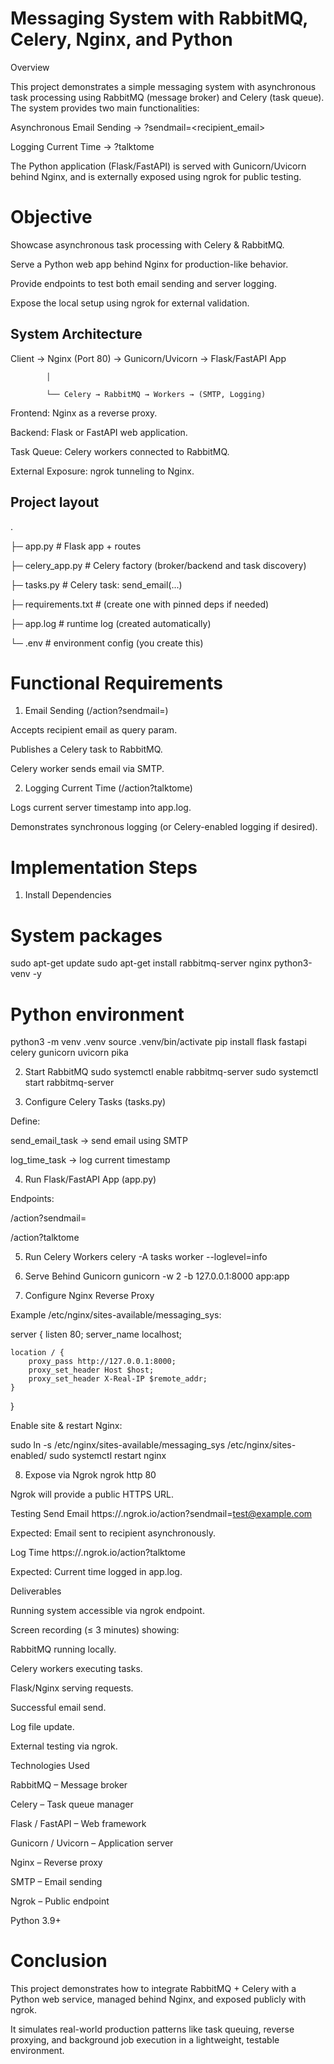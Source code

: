# Messaging System with RabbitMQ, Celery, Nginx, and Python
Overview

This project demonstrates a simple messaging system with asynchronous task processing using RabbitMQ (message broker) and Celery (task queue).
The system provides two main functionalities:

Asynchronous Email Sending → ?sendmail=<recipient_email>

Logging Current Time → ?talktome

The Python application (Flask/FastAPI) is served with Gunicorn/Uvicorn behind Nginx, and is externally exposed using ngrok for public testing.

# Objective

Showcase asynchronous task processing with Celery & RabbitMQ.

Serve a Python web app behind Nginx for production-like behavior.

Provide endpoints to test both email sending and server logging.

Expose the local setup using ngrok for external validation.

## System Architecture
Client → Nginx (Port 80) → Gunicorn/Uvicorn → Flask/FastAPI App
            
            │
            
            └── Celery → RabbitMQ → Workers → (SMTP, Logging)


Frontend: Nginx as a reverse proxy.

Backend: Flask or FastAPI web application.

Task Queue: Celery workers connected to RabbitMQ.

External Exposure: ngrok tunneling to Nginx.

## Project layout

.

├─ app.py # Flask app + routes

├─ celery_app.py # Celery factory (broker/backend and task discovery)

├─ tasks.py # Celery task: send_email(...)

├─ requirements.txt # (create one with pinned deps if needed)

├─ app.log # runtime log (created automatically)

└─ .env # environment config (you create this)

# Functional Requirements
1. Email Sending (/action?sendmail=<email>)

Accepts recipient email as query param.

Publishes a Celery task to RabbitMQ.

Celery worker sends email via SMTP.

2. Logging Current Time (/action?talktome)

Logs current server timestamp into app.log.

Demonstrates synchronous logging (or Celery-enabled logging if desired).

# Implementation Steps
1. Install Dependencies
# System packages
sudo apt-get update
sudo apt-get install rabbitmq-server nginx python3-venv -y

# Python environment
python3 -m venv .venv
source .venv/bin/activate
pip install flask fastapi celery gunicorn uvicorn pika

2. Start RabbitMQ
sudo systemctl enable rabbitmq-server
sudo systemctl start rabbitmq-server

3. Configure Celery Tasks (tasks.py)

Define:

send_email_task → send email using SMTP

log_time_task → log current timestamp

4. Run Flask/FastAPI App (app.py)

Endpoints:

/action?sendmail=<email>

/action?talktome

5. Run Celery Workers
celery -A tasks worker --loglevel=info

6. Serve Behind Gunicorn
gunicorn -w 2 -b 127.0.0.1:8000 app:app

7. Configure Nginx Reverse Proxy

Example /etc/nginx/sites-available/messaging_sys:

server {
    listen 80;
    server_name localhost;

    location / {
        proxy_pass http://127.0.0.1:8000;
        proxy_set_header Host $host;
        proxy_set_header X-Real-IP $remote_addr;
    }
}


Enable site & restart Nginx:

sudo ln -s /etc/nginx/sites-available/messaging_sys /etc/nginx/sites-enabled/
sudo systemctl restart nginx

8. Expose via Ngrok
ngrok http 80


Ngrok will provide a public HTTPS URL.

Testing
Send Email
https://<ngrok-id>.ngrok.io/action?sendmail=test@example.com


Expected: Email sent to recipient asynchronously.

Log Time
https://<ngrok-id>.ngrok.io/action?talktome


Expected: Current time logged in app.log.

 Deliverables

Running system accessible via ngrok endpoint.

Screen recording (≤ 3 minutes) showing:

RabbitMQ running locally.

Celery workers executing tasks.

Flask/Nginx serving requests.

Successful email send.

Log file update.

External testing via ngrok.

Technologies Used

RabbitMQ – Message broker

Celery – Task queue manager

Flask / FastAPI – Web framework

Gunicorn / Uvicorn – Application server

Nginx – Reverse proxy

SMTP – Email sending

Ngrok – Public endpoint

Python 3.9+

# Conclusion

This project demonstrates how to integrate RabbitMQ + Celery with a Python web service, managed behind Nginx, and exposed publicly with ngrok.

It simulates real-world production patterns like task queuing, reverse proxying, and background job execution in a lightweight, testable environment.







